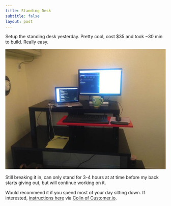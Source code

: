 ```yaml
---
title: Standing Desk
subtitle: false
layout: post
---
```


Setup the standing desk yesterday. Pretty cool, cost $35 and took ~30 min to build. Really easy.

![standingdesk](/images/standingdesk.jpg)

Still breaking it in, can only stand for 3-4 hours at at time before my back starts giving out, but will continue working on it.

Would recommend it if you spend most of your day sitting down. If interested, [instructions here](http://iamnotaprogrammer.com/Ikea-Standing-desk-for-22-dollars.html) via [Colin of Customer.io](https://twitter.com/alphacolin).